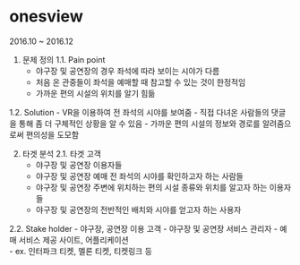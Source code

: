 # onesview

2016.10 ~ 2016.12

1.	문제 정의
1.1.	Pain point 
       - 야구장 및 공연장의 경우 좌석에 따라 보이는 시야가 다름
       - 처음 온 관중들이 좌석을 예매할 때 참고할 수 있는 것이 한정적임
       - 가까운 편의 시설의 위치를 알기 힘듦

1.2.	Solution
       -  VR을 이용하여 전 좌석의 시야를 보여줌
       - 직접 다녀온 사람들의 댓글을 통해 좀 더 구체적인 상황을 알 수 있음
       - 가까운 편의 시설의 정보와 경로를 알려줌으로써 편의성을 도모함

2.	타겟 분석
2.1.	타겟 고객  
       - 야구장 및 공연장 이용자들
       - 야구장 및 공연장 예매 전 좌석의 시야를 확인하고자 하는 사람들
       -  야구장 및 공연장 주변에 위치하는 편의 시설 종류와 위치를 알고자 하는 이용자들
       - 야구장 및 공연장의 전반적인 배치와 시야를 얻고자 하는 사용자

2.2.	Stake holder
       -	야구장, 공연장 이용 고객
       -	야구장 및 공연장 서비스 관리자 
       -	예매 서비스 제공 사이트, 어플리케이션  
       -	ex. 인터파크 티켓, 멜론 티켓, 티켓링크 등
